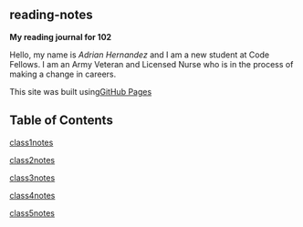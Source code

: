 ## reading-notes

**My reading journal for 102** 

Hello, my name is *Adrian Hernandez* and I am a new student at Code Fellows. I am an Army Veteran and Licensed Nurse who is in the process of making a change in careers.



This site was built using[GitHub Pages](https://github.com/Adrian6759)

## Table of Contents

[class1notes](102/class1notes.md)

[class2notes](102/class2notes.md)

[class3notes](102/class3notes.md)

[class4notes](102/class4notes.md)

[class5notes](102/class5notes.md)